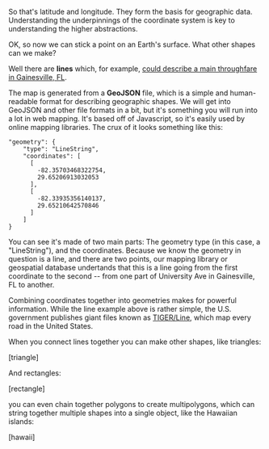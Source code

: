 So that's latitude and longitude. They form the basis for geographic data. Understanding the underpinnings of the coordinate system is key to understanding the higher abstractions.

OK, so now we can stick a point on an Earth's surface. What other shapes can we make?

Well there are **lines** which, for example, [could describe a main throughfare in Gainesville, FL](resources/data/line1.geojson).

The map is generated from a **GeoJSON** file, which is a simple and human-readable format for describing geographic shapes. We will get into GeoJSON and other file formats in a bit, but it's something you will run into a lot in web mapping. It's based off of Javascript, so it's easily used by online mapping libraries. The crux of it looks something like this:

    "geometry": {
        "type": "LineString",
        "coordinates": [
          [
            -82.35703468322754,
            29.65206913032053
          ],
          [
            -82.33935356140137,
            29.65210642570846
          ]
        ]
    }

You can see it's made of two main parts: The geometry type (in this case, a "LineString"), and the coordinates. Because we know the geometry in question is a line, and there are two points, our mapping library or geospatial database undertands that this is a line going from the first coordinate to the second -- from one part of University Ave in Gainesville, FL to another.
        
Combining coordinates together into geometries makes for powerful information. While the line example above is rather simple, the U.S. government publishes giant files known as [TIGER/Line](http://www.census.gov/geo/maps-data/data/tiger-line.html), which map every road in the United States.

When you connect lines together you can make other shapes, like triangles:


[triangle]

And rectangles:

[rectangle]


you can even chain together polygons to create multipolygons, which can string together multiple shapes into a single object, like the Hawaiian islands:

[hawaii]



